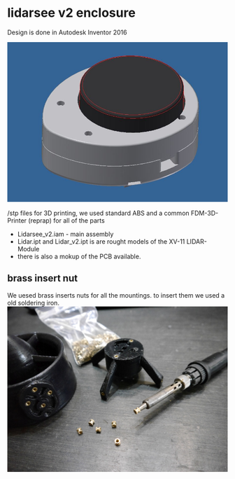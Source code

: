 # lidarsee v2 enclosure

Design is done in Autodesk Inventor 2016

![enclosure CAD](../docs/images/enclosureCAD.jpg)

/stp files for 3D printing, we used standard ABS and a common FDM-3D-Printer (reprap) for all of the parts

* Lidarsee_v2.iam - main assembly
* Lidar.ipt and Lidar_v2.ipt is are rought models of the XV-11 LIDAR- Module
* there is also a mokup of the PCB available. 


## brass insert nut
We uesed brass inserts nuts for all the mountings. 
to insert them we used a old soldering iron. 
![brassinsertnut](../docs/images/brassInserts.jpg)
